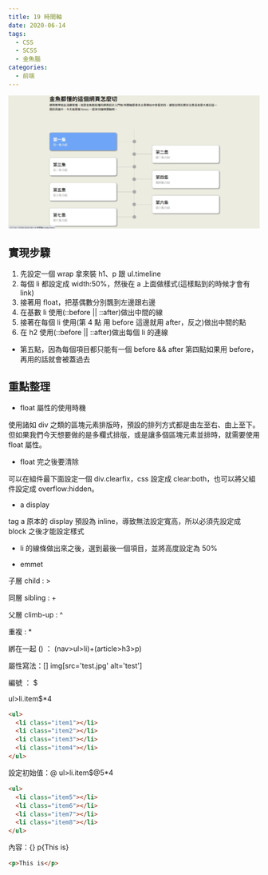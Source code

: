 ```yaml
---
title: 19 時間軸
date: 2020-06-14
tags:
  - CSS
  - SCSS
  - 金魚腦
categories:
  - 前端
---
```


![成品](../../.vuepress/public/images/19-completed.jpg)

## 實現步驟

1. 先設定一個 wrap 拿來裝 h1、p 跟 ul.timeline
2. 每個 li 都設定成 width:50%，然後在 a 上面做樣式(這樣點到的時候才會有 link)
3. 接著用 float，把基偶數分別飄到左邊跟右邊
4. 在基數 li 使用(::before || ::after)做出中間的線
5. 接著在每個 li 使用(第 4 點 用 before 這邊就用 after，反之)做出中間的點
6. 在 h2 使用(::before || ::after)做出每個 li 的連線

- 第五點，因為每個項目都只能有一個 before && after 第四點如果用 before，再用的話就會被蓋過去

## 重點整理

- float 屬性的使用時機

使用諸如 div 之類的區塊元素排版時，預設的排列方式都是由左至右、由上至下。但如果我們今天想要做的是多欄式排版，或是讓多個區塊元素並排時，就需要使用 float 屬性。

- float 完之後要清除

可以在組件最下面設定一個 div.clearfix，css 設定成 clear:both，也可以將父組件設定成 overflow:hidden。

- a display

tag a 原本的 display 預設為 inline，導致無法設定寬高，所以必須先設定成 block 之後才能設定樣式

- li 的線條做出來之後，選到最後一個項目，並將高度設定為 50%

- emmet

子層 child : >

同層 sibling : +

父層 climb-up : ^

重複 : \*

綁在一起 () ： (nav>ul>li)+(article>h3>p)

屬性寫法：[] img[src='test.jpg' alt='test']

編號 ： \$

ul>li.item\$\*4

```html
<ul>
  <li class="item1"></li>
  <li class="item2"></li>
  <li class="item3"></li>
  <li class="item4"></li>
</ul>
```

設定初始值：@
ul>li.item\$@5\*4

```html
<ul>
  <li class="item5"></li>
  <li class="item6"></li>
  <li class="item7"></li>
  <li class="item8"></li>
</ul>
```

內容：{}
p{This is}

```html
<p>This is</p>
```
